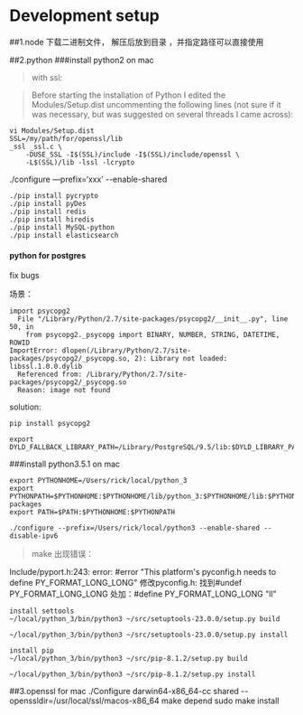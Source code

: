 # Development setup



##1.node
	下载二进制文件， 解压后放到目录 ，并指定路径可以直接使用

##2.python
###install python2 on mac
>	with ssl:
	
>Before starting the installation of Python I edited the Modules/Setup.dist uncommenting the following lines (not sure if it was necessary, but was suggested on several threads I came across):
>
```	
vi Modules/Setup.dist
SSL=/my/path/for/openssl/lib
_ssl _ssl.c \
    -DUSE_SSL -I$(SSL)/include -I$(SSL)/include/openssl \
    -L$(SSL)/lib -lssl -lcrypto
```   

./configure —prefix=‘xxx’ --enable-shared
		
```
./pip install pycrypto
./pip install pyDes
./pip install redis
./pip install hiredis
./pip install MySQL-python
./pip install elasticsearch
```

#### python for postgres
fix bugs

场景：

```
import psycopg2
  File "/Library/Python/2.7/site-packages/psycopg2/__init__.py", line 50, in 
    from psycopg2._psycopg import BINARY, NUMBER, STRING, DATETIME, ROWID
ImportError: dlopen(/Library/Python/2.7/site-packages/psycopg2/_psycopg.so, 2): Library not loaded: libssl.1.0.0.dylib
  Referenced from: /Library/Python/2.7/site-packages/psycopg2/_psycopg.so
  Reason: image not found
```
solution:
```
pip install psycopg2

export DYLD_FALLBACK_LIBRARY_PATH=/Library/PostgreSQL/9.5/lib:$DYLD_LIBRARY_PATH
```

###install python3.5.1 on mac

```
export PYTHONHOME=/Users/rick/local/python_3
export PYTHONPATH=$PYTHONHOME:$PYTHONHOME/lib/python_3:$PYTHONHOME/lib:$PYTHONHOME/lib/python_3/site-packages
export PATH=$PATH:$PYTHONHOME:$PYTHONPATH

./configure --prefix=/Users/rick/local/python3 --enable-shared --disable-ipv6
```

> make 出现错误：
> 
Include/pyport.h:243: error: #error "This platform's pyconfig.h needs to define PY_FORMAT_LONG_LONG"
修改pyconfig.h: 找到#undef PY_FORMAT_LONG_LONG 处加：#define PY_FORMAT_LONG_LONG "ll"

```
install settools
~/local/python_3/bin/python3 ~/src/setuptools-23.0.0/setup.py build

~/local/python_3/bin/python3 ~/src/setuptools-23.0.0/setup.py install

install pip
~/local/python_3/bin/python3 ~/src/pip-8.1.2/setup.py build

~/local/python_3/bin/python3 ~/src/pip-8.1.2/setup.py install
```

	
##3.openssl for mac
	./Configure darwin64-x86_64-cc shared --openssldir=/usr/local/ssl/macos-x86_64
	make depend
	sudo make install
